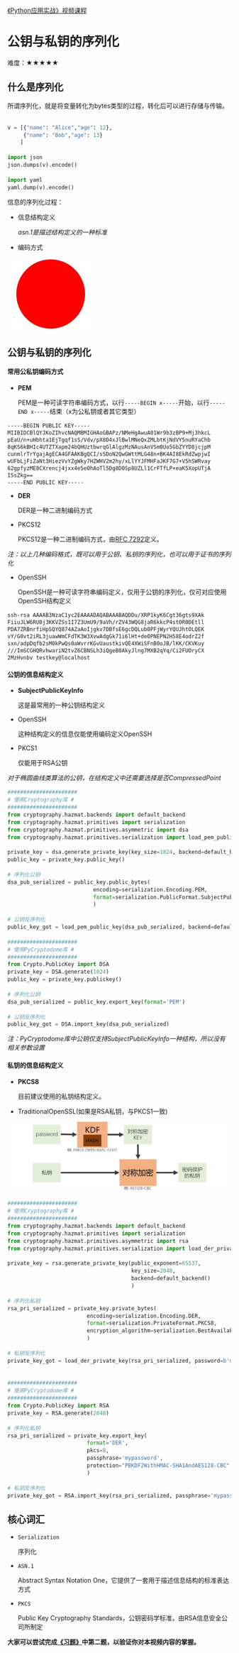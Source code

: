 [《Python应用实战》视频课程](https://study.163.com/course/courseMain.htm?courseId=1209533804&share=2&shareId=400000000624093)

# 公钥与私钥的序列化

难度：★★★★★

## 什么是序列化

所谓序列化，就是将变量转化为bytes类型的过程，转化后可以进行存储与传输。

```python

v = [{"name": "Alice","age": 12},
     {"name": "Bob","age": 13}
    ]

import json
json.dumps(v).encode()

import yaml
yaml.dump(v).encode()
```

信息的序列化过程：

- 信息结构定义

  *asn.1是描述结构定义的一种标准*

- 编码方式

![圆](images/circle.JPG)


## 公钥与私钥的序列化

#### 常用公私钥编码方式

- **PEM**

  PEM是一种可读字符串编码方式，以行`-----BEGIN x-----`开始，以行`-----END x-----`结束（x为公私钥或者其它类型）

```pem
-----BEGIN PUBLIC KEY-----
MIIBIDCBlQYJKoZIhvcNAQMBMIGHAoGBAPz/NMeHgAwuA01Wr9b3zBP9+Mj3hkcL
pEaU/n+uHbhta1EjTgqf1sS/Vdv/pX8D4xJlBwlMNeQxZMLbtKjNdVY5nuRYaChb
8qKS6kBHIc4UTZTXapm24bQHUztbwrqGlAlgzMzNAusAnVSm0Uo5GbZYYD8jcjpM
cunmlrTrYgajAgECA4GFAAKBgQCI/sSDoN2QwGWttMLG48n+BK4AI8EkRdZwpjwI
wUFbLjFiZaNt3HiezVvYZgWky7HZWHV2m2hy/xLlYYJFMHFaJKF7G7+V5hSWRvay
62gpfyzME8CXrencj4jxx4e5eOhAoTl5Dg8D0Sp8UZLl1CrFTfLP+eaK5XopUTjA
I5sZkg==
-----END PUBLIC KEY-----
```

- **DER**

  DER是一种二进制编码方式

- PKCS12

  PKCS12是一种二进制编码方式，由[RFC 7292](https://tools.ietf.org/html/rfc7292.html)定义。

*注：以上几种编码格式，既可以用于公钥、私钥的序列化，也可以用于证书的序列化*

- OpenSSH

  OpenSSH是一种可读字符串编码定义，仅用于公钥的序列化，仅可对应使用OpenSSH结构定义

```
ssh-rsa AAAAB3NzaC1yc2EAAAADAQABAAABAQDDu/XRP1kyK6Cgt36gts9XAk
FiiuJLW6RU0j3KKVZSs1I7Z3UmU9/9aVh/rZV43WQG8jaR6kkcP4stOR0DEtll
PDA7ZRBnrfiHpSQYQ874AZaAoIjgkv7DBfsE6gcDQLub0PFjWyrYQUJhtOLQEK
vY/G0vt2iRL3juawWmCFdTK3W3XvwAdgGk71i6lHt+deOPNEPN2H58E4odrZ2f
sxn/adpDqfb2sM0kPwQs0aWvrrKGvUaustkivQE4XWiSFnB0oJB/lKK/CKVKuy
///ImSCGHQRvhwariN2tvZ6CBNSLh3iQgeB0AkyJlng7MXB2qYq/Ci2FUOryCX
2MzHvnbv testkey@localhost
```


#### 公钥的信息结构定义

- **SubjectPublicKeyInfo**

  这是最常用的一种公钥结构定义

- OpenSSH

  这种结构定义的信息仅能使用编码定义OpenSSH

- PKCS1

  仅能用于RSA公钥

*对于椭圆曲线类算法的公钥，在结构定义中还需要选择是否CompressedPoint*

```python
######################
# 使用Cryptography库 #
######################
from cryptography.hazmat.backends import default_backend
from cryptography.hazmat.primitives import serialization
from cryptography.hazmat.primitives.asymmetric import dsa
from cryptography.hazmat.primitives.serialization import load_pem_public_key

private_key = dsa.generate_private_key(key_size=1024, backend=default_backend())
public_key = private_key.public_key()

# 序列化公钥
dsa_pub_serialized = public_key.public_bytes(
                           encoding=serialization.Encoding.PEM, 
                           format=serialization.PublicFormat.SubjectPublicKeyInfo
                           )

# 公钥反序列化
public_key_got = load_pem_public_key(dsa_pub_serialized, backend=default_backend())

######################
# 使用PyCryptodome库 #
######################
from Crypto.PublicKey import DSA
private_key = DSA.generate(1024)
public_key = private_key.publickey()

# 序列化公钥
dsa_pub_serialized = public_key.export_key(format='PEM')

# 公钥反序列化
public_key_got = DSA.import_key(dsa_pub_serialized)
```

*注：PyCryptodome库中公钥仅支持SubjectPublicKeyInfo一种结构，所以没有相关参数设置*


#### 私钥的信息结构定义

- **PKCS8**

  目前建议使用的私钥结构定义。

- TraditionalOpenSSL(如果是RSA私钥，与PKCS1一致)

![私钥保护](images/privatekey_protect.JPG)

```python
######################
# 使用Cryptography库 #
######################
from cryptography.hazmat.backends import default_backend
from cryptography.hazmat.primitives import serialization
from cryptography.hazmat.primitives.asymmetric import rsa
from cryptography.hazmat.primitives.serialization import load_der_private_key

private_key = rsa.generate_private_key(public_exponent=65537,
                                       key_size=2048,
                                       backend=default_backend()
                                       )

# 序列化私钥
rsa_pri_serialized = private_key.private_bytes(
                         encoding=serialization.Encoding.DER,
                         format=serialization.PrivateFormat.PKCS8,
                         encryption_algorithm=serialization.BestAvailableEncryption(b'mypassword')
                         )

# 私钥反序列化
private_key_got = load_der_private_key(rsa_pri_serialized, password=b'mypassword', backend=default_backend())


######################
# 使用PyCryptodome库 #
######################
from Crypto.PublicKey import RSA
private_key = RSA.generate(2048)

# 序列化私钥
rsa_pri_serialized = private_key.export_key(
                         format='DER',
                         pkcs=8,
                         passphrase='mypassword',
                         protection="PBKDF2WithHMAC-SHA1AndAES128-CBC"
                         )

# 私钥反序列化
private_key_got = RSA.import_key(rsa_pri_serialized, passphrase='mypassword')
```


## 核心词汇

- `Serialization`

  序列化

- `ASN.1`

  Abstract Syntax Notation One，它提供了一套用于描述信息结构的标准表达方式

- `PKCS`

  Public Key Cryptography Standards，公钥密码学标准，由RSA信息安全公司所制定


**大家可以尝试完成[《习题》](习题.md)中第二题，以验证你对本视频内容的掌握。**
